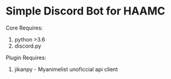 # Simple Discord Bot for HAAMC

Core Requires:
1. python >3.6
2. discord.py

Plugin Requires:
1. jikanpy - Myanimelist unoficcial api client
